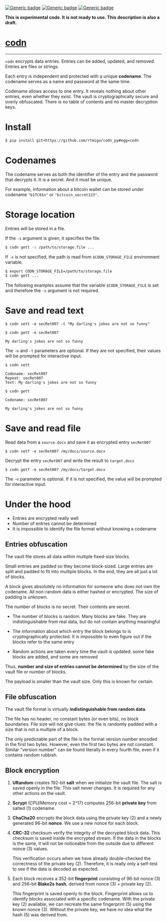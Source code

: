 [![Generic badge](https://img.shields.io/badge/Status-Experimental-red.svg)](#)
[![Generic badge](https://img.shields.io/badge/Python-3.7+-blue.svg)](#)
[![Generic badge](https://img.shields.io/badge/OS-Linux%20|%20macOS%20|%20Windows-blue.svg)](#)

**This is experimental code. It is not ready to use. This description is also a
draft.**

# [codn](https://github.com/rtmigo/codn_py)

---

`codn` encrypts data entries. Entries can be added, updated, and removed.
Entries are files or strings.

Each entry is independent and protected with a unique **codename**. The codename
serves as a name and password at the same time.

Codename allows access to one entry. It reveals nothing about other entries,
even whether they exist. The vault is cryptographically secure and overly
obfuscated. There is no table of contents and no master decryption keys.

# Install

``` bash
$ pip install git+https://github.com/rtmigo/codn_py#egg=codn
```

# Codenames

The codename serves as both the identifier of the entry and the password that
decrypts it. It is a secret. And it must be unique.

For example, information about a bitcoin wallet can be stored under codename
`"b1TC01n"` or `"bitcoin_secret123"`.

# Storage location

Entries will be stored in a file.

If the `-s` argument is given, it specifies the file.

``` bash
$ codn gett -s /path/to/storage.file ...  
```

If `-s` is not specified, the path is read from `$CODN_STORAGE_FILE` environment
variable.

``` bash
$ export CODN_STORAGE_FILE=/path/to/storage.file
$ codn gett ...  
```

The following examples assume that the variable `$CODN_STORAGE_FILE` is set and
therefore the `-s` argument is not required.

# Save and read text

``` 
$ codn sett -e secRet007 -t "My darling's jokes are not so funny"
```

``` 
$ codn gett -e secRet007

My darling's jokes are not so funny
```

The `-e` and `-t` parameters are optional. If they are not specified, their
values will be prompted for interactive input.

``` 
$ codn sett

Codename: secRet007
Repeat: secRet007 
Text: My darling's jokes are not so funny
```

``` 
$ codn gett

Codename: secRet007
 
My darling's jokes are not so funny
```

# Save and read file

Read data from a `source.docx` and save it as encrypted entry `secRet007`

``` 
$ codn setf -e secRet007 /my/docs/source.docx
```

Decrypt the entry `secRet007` and write the result to `target.docx`

``` 
$ codn getf -e secRet007 /my/docs/target.docx
```

The `-e` parameter is optional. If it is not specified, the value will be
prompted for interactive input.

# Under the hood

- Entries are encrypted really well
- Number of entries cannot be determined
- It is impossible to identify the file format without knowing a codename

## Entries obfuscation

The vault file stores all data within multiple fixed-size blocks.

Small entries are padded so they become block-sized. Large entries are split and
padded to fit into multiple blocks. In the end, they are all just a lot of
blocks.

A block gives absolutely no information for someone who does not own the
codename. All non-random data is either hashed or encrypted. The size of padding
is unknown.

The number of blocks is no secret. Their contents are secret.

- The number of blocks is random. Many blocks are fake. They are
  indistinguishable from real data, but do not contain anything meaningful

- The information about which entry the block belongs to is cryptographically
  protected. It is impossible to even figure out if the blocks refer to the same
  entry

- Random actions are taken every time the vault is updated: some fake blocks are
  added, and some are removed

Thus, **number and size of entries cannot be determined** by the size of the
vault file or number of blocks.

The payload is smaller than the vault size. Only this is known for certain.

## File obfuscation

The vault file format is virtually **indistinguishable from random data**.

The file has no header, no constant bytes (or even bits), no block boundaries.
File size will not give clues: the file is randomly padded with a size that is
not a multiple of a block.

The only predictable part of the file is the format version number encoded in
the first two bytes. However, even the first two bytes are not constant.
Similar "version number" can be found literally in every fourth file, even if it
contains random rubbish.

## Block encryption

1) **URandom** creates 192-bit **salt** when we initialize the vault file. The
   salt is saved openly in the file. This salt never changes. It is required for
   any other actions on the vault.

2) **Scrypt** (CPU/Memory cost = 2^17) computes 256-bit **private key** from
   salted (1) codename.

3) **ChaCha20** encrypts the block data using the private key (2) and a newly
   generated 96-bit **nonce**. We use a new nonce for each block.


4) **CRC-32** checksum verify the integrity of the decrypted block data. This
   checksum is saved inside the encrypted stream. If the data in the blocks is
   the same, it will not be noticeable from the outside due to different nonce 
   (3) values.

   This verification occurs when we have already double-checked the correctness
   of the private key (2). Therefore, it is really only a self-test to see if
   the data is decoded as expected.


5) Еach block receives a 352-bit **fingerprint** consisting of 96-bit nonce (3)
   and 256-bit **Blake2s** **hash**, derived from nonce (3) + private key (2).

   This fingerprint is saved openly to the block. Fingerprint allows us to
   identify blocks associated with a specific codename. With the private key (2)
   available, we can recreate the same fingerprint (5) using the known nonce 
   (3). Without the private key, we have no idea what the hash (5) was derived
   from.




